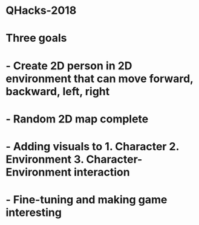 # QHacks-2018
# Three goals
# 	- Create 2D person in 2D environment that can move forward, backward, left, right
# 		- Random 2D map complete
# 	- Adding visuals to 1. Character 2. Environment 3. Character-Environment interaction
# 	- Fine-tuning and making game interesting